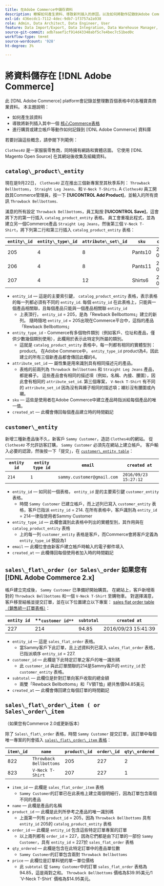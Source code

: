 ```yaml
---
title: 在Adobe Commerce中儲存資料
description: 瞭解如何產生資料、導致新列插入的原因，以及如何將動作記錄到Adobe Commerce資料庫中。
exl-id: 436ecdc1-7112-4dec-9db7-1f3757a2a938
role: Admin, Data Architect, Data Engineer, User
feature: Data Import/Export, Data Integration, Data Warehouse Manager, Commerce Tables
source-git-commit: adb7aaef1cf914d43348abf5c7e4bec7c51bed0c
workflow-type: tm+mt
source-wordcount: '928'
ht-degree: 3%

---
```


# 將資料儲存在 [!DNL Adobe Commerce]

此 [!DNL Adobe Commerce] platform會記錄並整理數百個表格中的各種寶貴商業資料。 本主題說明：

* 如何產生該資料
* 導致將新列插入其中一個 [核心Commerce表格](../data-warehouse-mgr/common-mage-tables.md)
* 進行購買或建立帳戶等動作如何記錄到 [!DNL Adobe Commerce] 資料庫

若要討論這些概念，請參閱下列範例：

`Clothes4U` 是一家服裝零售商，同時擁有網路和實體店面。 它使用 [!DNL Magento Open Source] 在其網站後收集及組織資料。

## `catalog\_product\_entity`

現在是9月22日， `Clothes4U` 正在推出三個新專案至其秋季系列： `Throwback Bellbottoms`， `Straight Leg Jeans`、和 `V-Neck T-Shirts`. A `Clothes4U` 員工開啟其Commerce管理員，按一下 **[!UICONTROL Add Product]**，並輸入的所有資訊 `Throwback Bellbottoms`.

滿意的所有設定 `Throwback Bellbottoms`，員工點按 **[!UICONTROL Save]**，這會將下方的第一行插入 `catalog_product_entity` 表格。 員工會重複此程式，並為建立另一個Commerce產品 `Straight Leg Jeans`，然後第三個 `V-Neck T-Shirt`，將下列第二行和第三行插入 `catalog_product_entity` 表格：

| **`entity\_id`** | **`entity\_type\_id`** | **`attribute\_set\_id`** | **`sku`** | **`created\_at`** |
|---|---|---|---|---|
| 205 | 4 | 8 | Pants10 | 2016/09/22 09:15:43 |
| 206 | 4 | 8 | Pants11 | 2016/09/22 09:18:17 |
| 207 | 4 | 12 | Shirts6 | 2016/09/22 09:24:02 |

* `entity_id`  — 這是的主要索引鍵， `catalog_product_entity` 表格，表示表格的每一列都必須有不同的 `entity_id`. 每個 `entity_id` 在此表格上，只能與一個產品相關聯，且每個產品只能與一個產品相關聯 `entity_id`
   * 上表頂行， `entity_id` = 205，是為「Rewback Bellbottoms」建立的新列。 隨時隨地 `entity_id` = 205出現在Commerce平台中，這指的產品「Rewback Bellbottoms」
* `entity_type_id` - Commerce有多個物件類別（例如客戶、位址和產品，僅供少數幾個類別使用），此欄用於表示此特定列所屬的類別。
   * 這就是 `catalog_product_entity` 表格中，每一列都有相同的實體型別： product。 在Adobe Commerce中， `entity_type_id` product為4，因此建立的所有三個新產品都會傳回此欄的4。
* `attribute_set_id`  — 屬性集是用來識別具有相同描述元的產品。
   * 表格的前兩列為 `Throwback Bellbottoms` 和 `Straight Leg Jeans` 產品，都是褲子。 這些產品會有相同的描述項（例如，名稱、內接、腰圍），因此會有相同的 `attribute_set_id`. 第三個專案， `V-Neck T-Shirt` 有不同的 `attribute_set_id` 因為沒有與褲子相同的描述項；襯衫沒有腰圍或內襯。
* `sku`  — 這些是使用者在Adobe Commerce中建立產品時指派給每個產品的唯一值。
* `created_at`  — 此欄會傳回每個產品建立時的時間戳記

## `customer\_entity`

新增三種新產品後不久，新客戶 `Sammy Customer`，造訪 `Clothes4U`的網站。 從 `Clothes4U` 不允許訪客訂購， `Sammy Customer` 必須先在網站上建立帳戶。 客戶輸入必要的認證，然後按一下「提交」，在 [`customer\_entity table`](../data-warehouse-mgr/cust-ent-table.md)：

| **`entity id`** | **`entity type id`** | **`email`** | **`created at`** |
|---|---|---|---|
| `214` | `1` | `sammy.customer@gmail.com` | `2016/09/23 15:27:12` |

* `entity_id`  — 如同前一個表格， `entity_id` 是的主要索引鍵 `customer_entity` 表格。
   * 時間 `Sammy Customer` 已建立帳戶，而上述列已寫入 `customer_entity` 表格，客戶已指派 `entity_id` = 214. 在所有表格中，客戶識別為 `entity_id` = 214一律指使用者Sammy Customer
* `entity_type_id`  — 此欄會識別此表格中列出的實體型別，其作用與在 `catalog_product_entity` 表格
   * 上的每一列 `customer_entity` 表格是客戶，而Commerce會將客戶定義為 `entity_type_id` 預設為1
* `email`  — 此欄位會由新客戶建立帳戶時輸入的電子郵件填入
* `created_at`  — 此欄傳回每個使用者加入時的時間戳記

## `sales\_flat\_order (or Sales\_order` 如果您有 [!DNL Adobe Commerce 2.x]

帳戶建立完成後， `Sammy Customer` 已準備好開始購買。 在網站上，客戶新增兩對的 `Throwback Bellbottoms` 和一個 `V-Neck T-Shirt` 至購物車。 對選擇滿意，客戶移至結帳並提交訂單，並在以下位置建立以下專案： [sales flat order table （銷售統一訂單表格）](../data-warehouse-mgr/sales-flat-order-table.md)：

| **`entity id`** | **`customer id**` | **`subtotal`** | **`created at`** |
|---|---|---|---|
| 227 | 214 | 94.85 | 2016/09/23 15:41:39 |

* `entity_id`  — 這是 `sales_flat_order` 表格。
   * 當Sammy客戶下此訂單，且上述資料列已寫入 `sales_flat_order` 表格，已指派順序 `entity_id` = 227.
* `customer_id`  — 此欄是下此特定訂單之客戶的唯一識別碼
   * 此 `customer_id` 與此訂單關聯的214是Sammy客戶的 `entity_id` 於 `customer_entity` 表格。
* `subtotal`  — 此欄位是針對訂單向客戶收取的總金額
   * 兩雙「Rewback Bellbottoms」和「V領T恤」總共售價94.85美元
* `created_at`  — 此欄會傳回建立每個訂單的時間戳記

## `sales\_flat\_order\_item ( or Sales\_order\_item`

（如果您有Commerce 2.0或更新版本）

除了 `Sales\_flat\_order` 表格，時間 `Sammy Customer` 提交訂單，該訂單中每個唯一專案的列會插入 [`sales\_flat\_order\_item` 表格](../data-warehouse-mgr/sales-flat-order-item-table.md)：

| **`item\_id`** | **`name`** | **`product\_id`** | **`order\_id`** | **`qty\_ordered`** | **`price`** |
|---|---|---|---|---|---|
| 822 | `Throwback Bellbottoms` | 205 | 227 | 2 | 39.95 |
| 823 | `V-Neck T-Shirt` | 207 | 227 | 1 | 14.95 |

* `item_id`  — 此欄是 `sales_flat_order_item` 表格
   * `Sammy Customer`的訂單已在此表格上建立兩個明細行，因為訂單包含兩個不同的產品
* `name`  — 此欄是產品的名稱
* `product_id`  — 此欄是此列所參考之產品的唯一識別碼
   * 上面第一列有 `product_id` = 205，因為 `Throwback Bellbottoms` 具有 `entity_id` 205的 `catalog_product_entity` 表格
* `order_id`  — 此欄是 `entity_id` 包含這些特定訂單專案的訂單
   * 以上兩列都有 `order_id` = 227，因為它們都是由下訂單的一部份 `Sammy Customer`，具有 `entity_id` = 227於 `sales_flat_order` 表格
* `qty_ordered`  — 此欄是包含在此特定訂單中的產品單位數
   * `Sammy Customer`的訂單包含兩對 `Throwback Bellbottoms`
* `price`  — 此欄位是訂單料號的單一單位價格
   * 此 `subtotal` 從 `Sammy Customer`中的訂單 `sales_flat_order` 表格為94.85，這是兩對之和。 `Throwback Bellbottoms` 價格為$39.95美元/1 `V-Neck T-Shirt` 價格為$14.95美元。
